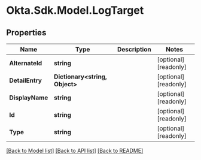# Okta.Sdk.Model.LogTarget

## Properties

Name | Type | Description | Notes
------------ | ------------- | ------------- | -------------
**AlternateId** | **string** |  | [optional] [readonly] 
**DetailEntry** | **Dictionary&lt;string, Object&gt;** |  | [optional] [readonly] 
**DisplayName** | **string** |  | [optional] [readonly] 
**Id** | **string** |  | [optional] [readonly] 
**Type** | **string** |  | [optional] [readonly] 

[[Back to Model list]](../README.md#documentation-for-models) [[Back to API list]](../README.md#documentation-for-api-endpoints) [[Back to README]](../README.md)

